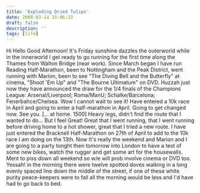 ```yaml
---
title: 'Exploding Dried Tulips'
date: 2008-03-14 15:06:33
draft: false
description: ''
tags: [life]
---
```


Hi Hello Good Afternoon! It's Friday sunshine dazzles the outerworld while in the innerworld I get ready to go running for the first time along the Thames from Walton Bridge (near work). Since March began I have run Reading Half-Marathon, been to Nottingham and the Peak District, went running with Marion, been to see "The Diving Bell and the Butterfly" at cinema, "Shoot 'Em Up" and "The Bourne Ultimatum" on DVD. Huzzah just now they have announced the draw for the 1/4 finals of the Champions League: Arsenal/Liverpool; Roma/ManU; Schalke/Barcelona; Fenerbahce/Chelsea. Wow I cannot wait to see it! Have entered a 10k race in April and going to enter a half-marathon in April. Going to get changed now. See you. \[... at home. 1500\] Heavy legs, didn't find the route that I wanted to do... But I feel Great! Great that I went running, that I went running before driving home to a hot shower, great that I tried a new route. I have just entered the Bracknell Half-Marathon on 27th of April to add to the 10k race I am doing on the 13th. Now It's really the weekend and Marion and I are going to a party tonght then tomorrow into London to have a test of some new bikes, watch the rugger and get some art for the housewalls. Ment to piss down all weekend so w/e will prob involve cinema or DVD too. Yessah! in the morning there were twelve spotted doves walking in a long evenly spaced line down the middle of the street, if one of these white purity peace-keepers were to fall all the morning would be less and I'd have had to go back to bed.